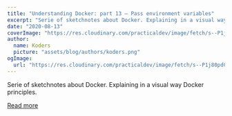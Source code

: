 ```yaml
---
title: "Understanding Docker: part 13 – Pass environment variables"
excerpt: "Serie of sketchnotes about Docker. Explaining in a visual way Docker principles."
date: "2020-08-13"
coverImage: "https://res.cloudinary.com/practicaldev/image/fetch/s--P1j80pdC--/c_imagga_scale,f_auto,fl_progressive,h_420,q_auto,w_1000/https://dev-to-uploads.s3.amazonaws.com/i/cl8rmclzwfvtq50rbqqv.jpg"
author:
  name: Koders
  picture: "assets/blog/authors/koders.png"
ogImage:
  url: "https://res.cloudinary.com/practicaldev/image/fetch/s--P1j80pdC--/c_imagga_scale,f_auto,fl_progressive,h_420,q_auto,w_1000/https://dev-to-uploads.s3.amazonaws.com/i/cl8rmclzwfvtq50rbqqv.jpg"
---
```


Serie of sketchnotes about Docker. Explaining in a visual way Docker principles.

[Read more](https://dev.to/aurelievache/understanding-docker-part-13-pass-environment-variables-pb2)
